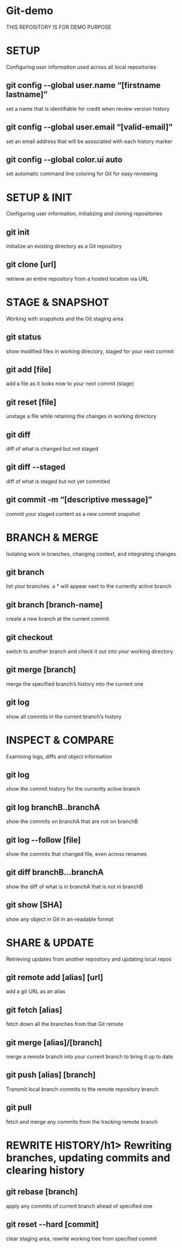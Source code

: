# Git-demo 
THIS REPOSITORY IS FOR DEMO PURPOSE
<h1>SETUP</h1> 
Configuring user information used across all local repositories
<h2>git config --global user.name “[firstname lastname]”</h2>
set a name that is identifiable for credit when review version history
<h2>git config --global user.email “[valid-email]”</h2>
set an email address that will be associated with each history marker
<h2>git config --global color.ui auto</h2>
set automatic command line coloring for Git for easy reviewing

<h1>SETUP & INIT</h1>
Configuring user information, initializing and cloning repositories
<h2>git init</h2>
initialize an existing directory as a Git repository
<h2>git clone [url]</h2>
retrieve an entire repository from a hosted location via URL

<h1>STAGE & SNAPSHOT</h1>
Working with snapshots and the Git staging area
<h2>git status</h2>
show modified files in working directory, staged for your next commit
<h2>git add [file]</h2>
add a file as it looks now to your next commit (stage)
<h2>git reset [file]</h2>
unstage a file while retaining the changes in working directory
<h2>git diff</h2>
diff of what is changed but not staged
<h2>git diff --staged</h2>
diff of what is staged but not yet commited
<h2>git commit -m “[descriptive message]”</h2>
commit your staged content as a new commit snapshot

<h1>BRANCH & MERGE</h1>
Isolating work in branches, changing context, and integrating changes
<h2>git branch</h2>
list your branches. a * will appear next to the currently active branch
<h2>git branch [branch-name]</h2>
create a new branch at the current commit
<h2>git checkout</h2>
switch to another branch and check it out into your working directory
<h2>git merge [branch]</h2>
merge the specified branch’s history into the current one
<h2>git log</h2>
show all commits in the current branch’s history

<h1>INSPECT & COMPARE</h1>
Examining logs, diffs and object information
<h2>git log</h2>
show the commit history for the currently active branch
<h2>git log branchB..branchA</h2>
show the commits on branchA that are not on branchB
<h2>git log --follow [file]</h2>
show the commits that changed file, even across renames
<h2>git diff branchB...branchA</h2>
show the diff of what is in branchA that is not in branchB
<h2>git show [SHA]</h2>
show any object in Git in an-readable format

<h1>SHARE & UPDATE</h1>
Retrieving updates from another repository and updating local repos
<h2>git remote add [alias] [url]</h2>
add a git URL as an alias
<h2>git fetch [alias]</h2>
fetch down all the branches from that Git remote
<h2>git merge [alias]/[branch]</h2>
merge a remote branch into your current branch to bring it up to date
<h2>git push [alias] [branch]</h2>
Transmit local branch commits to the remote repository branch
<h2>git pull</h2>
fetch and merge any commits from the tracking remote branch

<h1>REWRITE HISTORY/h1>
Rewriting branches, updating commits and clearing history
<h2>git rebase [branch]</h2>
apply any commits of current branch ahead of specified one
<h2>git reset --hard [commit]</h2>
clear staging area, rewrite working tree from specified commit

